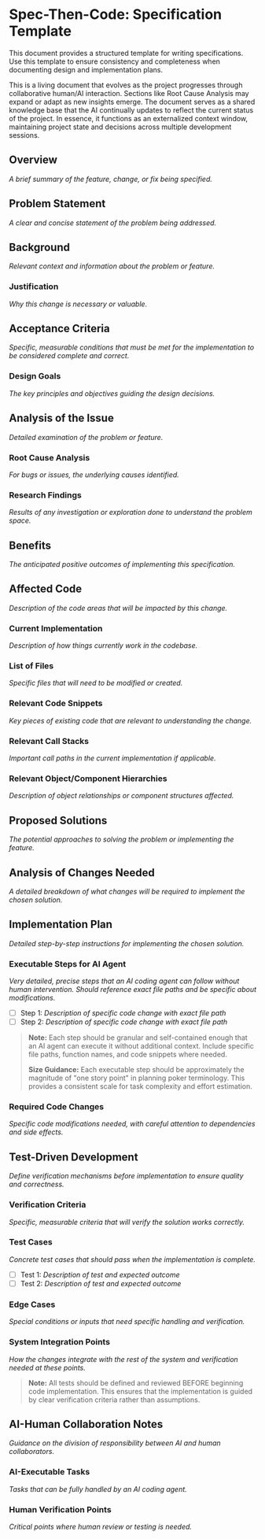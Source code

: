 # Spec-Then-Code: Specification Template

This document provides a structured template for writing specifications. Use this template to ensure consistency and completeness when documenting design and implementation plans.

This is a living document that evolves as the project progresses through collaborative human/AI interaction. Sections like Root Cause Analysis may expand or adapt as new insights emerge. The document serves as a shared knowledge base that the AI continually updates to reflect the current status of the project. In essence, it functions as an externalized context window, maintaining project state and decisions across multiple development sessions.

## Overview
*A brief summary of the feature, change, or fix being specified.*

## Problem Statement
*A clear and concise statement of the problem being addressed.*

## Background
*Relevant context and information about the problem or feature.*

### Justification
*Why this change is necessary or valuable.*

## Acceptance Criteria
*Specific, measurable conditions that must be met for the implementation to be considered complete and correct.*

### Design Goals
*The key principles and objectives guiding the design decisions.*

## Analysis of the Issue
*Detailed examination of the problem or feature.*

### Root Cause Analysis
*For bugs or issues, the underlying causes identified.*

### Research Findings
*Results of any investigation or exploration done to understand the problem space.*

## Benefits
*The anticipated positive outcomes of implementing this specification.*

## Affected Code
*Description of the code areas that will be impacted by this change.*

### Current Implementation
*Description of how things currently work in the codebase.*

### List of Files
*Specific files that will need to be modified or created.*

### Relevant Code Snippets
*Key pieces of existing code that are relevant to understanding the change.*

### Relevant Call Stacks
*Important call paths in the current implementation if applicable.*

### Relevant Object/Component Hierarchies
*Description of object relationships or component structures affected.*

## Proposed Solutions
*The potential approaches to solving the problem or implementing the feature.*

## Analysis of Changes Needed
*A detailed breakdown of what changes will be required to implement the chosen solution.*

## Implementation Plan
*Detailed step-by-step instructions for implementing the chosen solution.*

### Executable Steps for AI Agent
*Very detailed, precise steps that an AI coding agent can follow without human intervention. Should reference exact file paths and be specific about modifications.*

- [ ] Step 1: *Description of specific code change with exact file path*
- [ ] Step 2: *Description of specific code change with exact file path*

> **Note:** Each step should be granular and self-contained enough that an AI agent can execute it without additional context. Include specific file paths, function names, and code snippets where needed.
> 
> **Size Guidance:** Each executable step should be approximately the magnitude of "one story point" in planning poker terminology. This provides a consistent scale for task complexity and effort estimation.

### Required Code Changes
*Specific code modifications needed, with careful attention to dependencies and side effects.*

## Test-Driven Development
*Define verification mechanisms before implementation to ensure quality and correctness.*

### Verification Criteria
*Specific, measurable criteria that will verify the solution works correctly.*

### Test Cases
*Concrete test cases that should pass when the implementation is complete.*

- [ ] Test 1: *Description of test and expected outcome*
- [ ] Test 2: *Description of test and expected outcome*

### Edge Cases
*Special conditions or inputs that need specific handling and verification.*

### System Integration Points
*How the changes integrate with the rest of the system and verification needed at these points.*

> **Note:** All tests should be defined and reviewed BEFORE beginning code implementation. This ensures that the implementation is guided by clear verification criteria rather than assumptions.

## AI-Human Collaboration Notes
*Guidance on the division of responsibility between AI and human collaborators.*

### AI-Executable Tasks
*Tasks that can be fully handled by an AI coding agent.*

### Human Verification Points
*Critical points where human review or testing is needed.*
